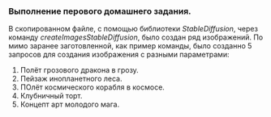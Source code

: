 
### **Выполнение перового домашнего задания.**

В скопированном файле, с помощью библиотеки *StableDiffusion*, через команду *createImagesStableDiffusion*, было создан ряд изображений.
По мимо заранее заготовленной, как пример команды, было созданно 5 запросов для создания изображения с разными параметрами:
1. Полёт грозового дракона в грозу.
2. Пейзаж инопланетного леса.
3. ПОлёт космического корабля в космосе.
4. Клубничный торт.
5. Концепт арт молодого мага.
<!--
**Dmitry0011/Dmitry0011** is a ✨ _special_ ✨ repository because its `README.md` (this file) appears on your GitHub profile.

Here are some ideas to get you started:

- 🔭 I’m currently working on ...
- 🌱 I’m currently learning ...
- 👯 I’m looking to collaborate on ...
- 🤔 I’m looking for help with ...
- 💬 Ask me about ...
- 📫 How to reach me: ...
- 😄 Pronouns: ...
- ⚡ Fun fact: ...
-->
